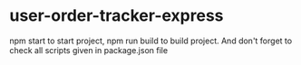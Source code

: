 # user-order-tracker-express

npm start to start project, npm run build to build project. And don't forget to check all scripts given in package.json file
